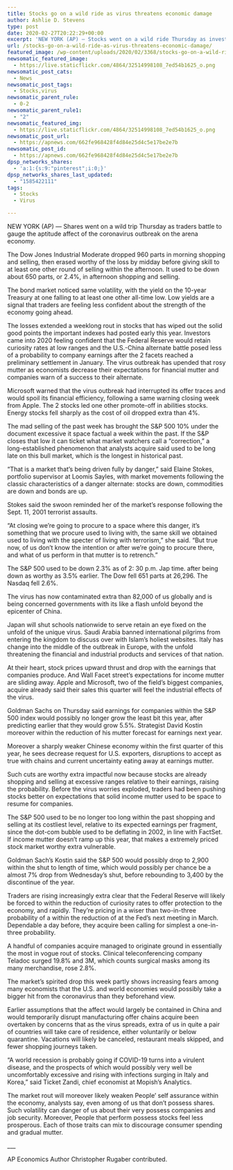 ```yaml
---
title: Stocks go on a wild ride as virus threatens economic damage
author: Ashlie D. Stevens
type: post
date: 2020-02-27T20:22:29+00:00
excerpt: 'NEW YORK (AP) — Stocks went on a wild ride Thursday as investors struggle to gauge the potential impact of the coronavirus outbreak on the global economy. The Dow Jones Industrial Average dropped 960 points in morning trading, then erased much of the loss by midday before giving way to another round of selling in&hellip;'
url: /stocks-go-on-a-wild-ride-as-virus-threatens-economic-damage/
featured_image: /wp-content/uploads/2020/02/3368/stocks-go-on-a-wild-ride-as-virus-threatens-economic-damage.png
newsomatic_featured_image:
  - https://live.staticflickr.com/4864/32514998108_7ed54b1625_o.png
newsomatic_post_cats:
  - News
newsomatic_post_tags:
  - Stocks,virus
newsomatic_parent_rule:
  - 0-2
newsomatic_parent_rule1:
  - "2"
newsomatic_featured_img:
  - https://live.staticflickr.com/4864/32514998108_7ed54b1625_o.png
newsomatic_post_url:
  - https://apnews.com/662fe968428f4d84e25d4c5e17be2e7b
newsomatic_post_id:
  - https://apnews.com/662fe968428f4d84e25d4c5e17be2e7b
dpsp_networks_shares:
  - 'a:1:{s:9:"pinterest";i:0;}'
dpsp_networks_shares_last_updated:
  - "1585422111"
tags:
  - Stocks
  - Virus

---
```

<div class="Article" data-key="article">
  <p class="Component-root-0-2-76 Component-p-0-2-68">
    NEW YORK (AP) — Shares went on a wild trip Thursday as traders battle to gauge the aptitude affect of the coronavirus outbreak on the arena economy.
  </p>
  
  <p class="Component-root-0-2-76 Component-p-0-2-68">
    The Dow Jones Industrial Moderate dropped 960 parts in morning shopping and selling, then erased worthy of the loss by midday before giving skill to at least one other round of selling within the afternoon. It used to be down about 650 parts, or 2.4%, in afternoon shopping and selling.
  </p>
  
  <p class="Component-root-0-2-76 Component-p-0-2-68">
    The bond market noticed same volatility, with the yield on the 10-year Treasury at one falling to at least one other all-time low. Low yields are a signal that traders are feeling less confident about the strength of the economy going ahead.
  </p>
  
  <p class="Component-root-0-2-76 Component-p-0-2-68">
    The losses extended a weeklong rout in stocks that has wiped out the solid good points the important indexes had posted early this year. Investors came into 2020 feeling confident that the Federal Reserve would retain curiosity rates at low ranges and the U.S.-China alternate battle posed less of a probability to company earnings after the 2 facets reached a preliminary settlement in January. The virus outbreak has upended that rosy mutter as economists decrease their expectations for financial mutter and companies warn of a success to their alternate.
  </p>
  
  <p class="Component-root-0-2-76 Component-p-0-2-68">
    Microsoft warned that the virus outbreak had interrupted its offer traces and would spoil its financial efficiency, following a same warning closing week from Apple. The 2 stocks led one other promote-off in abilities stocks. Energy stocks fell sharply as the cost of oil dropped extra than 4%.
  </p>
  
  <p class="Component-root-0-2-76 Component-p-0-2-68">
    The mad selling of the past week has brought the S&P 500 10% under the document excessive it space factual a week within the past. If the S&P closes that low it can ticket what market watchers call a “correction,” a long-established phenomenon that analysts acquire said used to be long late on this bull market, which is the longest in historical past.
  </p>
  
  <p class="Component-root-0-2-76 Component-p-0-2-68">
    “That is a market that’s being driven fully by danger,” said Elaine Stokes, portfolio supervisor at Loomis Sayles, with market movements following the classic characteristics of a danger alternate: stocks are down, commodities are down and bonds are up.
  </p>
  
  <p class="Component-root-0-2-76 Component-p-0-2-68">
    Stokes said the swoon reminded her of the market’s response following the Sept. 11, 2001 terrorist assaults.
  </p>
  
  <p class="Component-root-0-2-76 Component-p-0-2-68">
    “At closing we’re going to procure to a space where this danger, it’s something that we procure used to living with, the same skill we obtained used to living with the specter of living with terrorism,” she said. “But true now, of us don’t know the intention or after we’re going to procure there, and what of us perform in that mutter is to retrench.”
  </p>
  
  <p class="Component-root-0-2-76 Component-p-0-2-68">
    The S&P 500 used to be down 2.3% as of 2: 30 p.m. Jap time. after being down as worthy as 3.5% earlier. The Dow fell 651 parts at 26,296. The Nasdaq fell 2.6%.
  </p>
  
  <p class="Component-root-0-2-76 Component-p-0-2-68">
    The virus has now contaminated extra than 82,000 of us globally and is being concerned governments with its like a flash unfold beyond the epicenter of China.
  </p>
  
  <p class="Component-root-0-2-76 Component-p-0-2-68">
    Japan will shut schools nationwide to serve retain an eye fixed on the unfold of the unique virus. Saudi Arabia banned international pilgrims from entering the kingdom to discuss over with Islam’s holiest websites. Italy has change into the middle of the outbreak in Europe, with the unfold threatening the financial and industrial products and services of that nation.
  </p>
  
  <p class="Component-root-0-2-76 Component-p-0-2-68">
    At their heart, stock prices upward thrust and drop with the earnings that companies produce. And Wall Facet street’s expectations for income mutter are sliding away. Apple and Microsoft, two of the field’s biggest companies, acquire already said their sales this quarter will feel the industrial effects of the virus.
  </p>
  
  <p class="Component-root-0-2-76 Component-p-0-2-68">
    Goldman Sachs on Thursday said earnings for companies within the S&P 500 index would possibly no longer grow the least bit this year, after predicting earlier that they would grow 5.5%. Strategist David Kostin moreover within the reduction of his mutter forecast for earnings next year.
  </p>
  
  <p class="Component-root-0-2-76 Component-p-0-2-68">
    Moreover a sharply weaker Chinese economy within the first quarter of this year, he sees decrease request for U.S. exporters, disruptions to accept as true with chains and current uncertainty eating away at earnings mutter.
  </p>
  
  <div data-key="ad-placeholder" id="div-gpt-ad-1470255291270-0" class="DFPSlot Component-dfp-0-2-72 Component-ad-0-2-39">
  </div>
  
  <p class="Component-root-0-2-76 Component-p-0-2-68">
    Such cuts are worthy extra impactful now because stocks are already shopping and selling at excessive ranges relative to their earnings, raising the probability. Before the virus worries exploded, traders had been pushing stocks better on expectations that solid income mutter used to be space to resume for companies.
  </p>
  
  <p class="Component-root-0-2-76 Component-p-0-2-68">
    The S&P 500 used to be no longer too long within the past shopping and selling at its costliest level, relative to its expected earnings per fragment, since the dot-com bubble used to be deflating in 2002, in line with FactSet. If income mutter doesn’t ramp up this year, that makes a extremely priced stock market worthy extra vulnerable.
  </p>
  
  <p class="Component-root-0-2-76 Component-p-0-2-68">
    Goldman Sach’s Kostin said the S&P 500 would possibly drop to 2,900 within the shut to length of time, which would possibly per chance be a almost 7% drop from Wednesday’s shut, before rebounding to 3,400 by the discontinue of the year.
  </p>
  
  <p class="Component-root-0-2-76 Component-p-0-2-68">
    Traders are rising increasingly extra clear that the Federal Reserve will likely be forced to within the reduction of curiosity rates to offer protection to the economy, and rapidly. They’re pricing in a wiser than two-in-three probability of a within the reduction of at the Fed’s next meeting in March. Dependable a day before, they acquire been calling for simplest a one-in-three probability.
  </p>
  
  <p class="Component-root-0-2-76 Component-p-0-2-68">
    A handful of companies acquire managed to originate ground in essentially the most in vogue rout of stocks. Clinical teleconferencing company Teladoc surged 19.8% and 3M, which counts surgical masks among its many merchandise, rose 2.8%.
  </p>
  
  <p class="Component-root-0-2-76 Component-p-0-2-68">
    The market’s spirited drop this week partly shows increasing fears among many economists that the U.S. and world economies would possibly take a bigger hit from the coronavirus than they beforehand view.
  </p>
  
  <p class="Component-root-0-2-76 Component-p-0-2-68">
    Earlier assumptions that the affect would largely be contained in China and would temporarily disrupt manufacturing offer chains acquire been overtaken by concerns that as the virus spreads, extra of us in quite a pair of countries will take care of residence, either voluntarily or below quarantine. Vacations will likely be canceled, restaurant meals skipped, and fewer shopping journeys taken.
  </p>
  
  <p class="Component-root-0-2-76 Component-p-0-2-68">
    “A world recession is probably going if COVID-19 turns into a virulent disease, and the prospects of which would possibly very well be uncomfortably excessive and rising with infections surging in Italy and Korea,” said Ticket Zandi, chief economist at Mopish’s Analytics.
  </p>
  
  <p class="Component-root-0-2-76 Component-p-0-2-68">
    The market rout will moreover likely weaken People’ self assurance within the economy, analysts say, even among of us that don’t possess shares. Such volatility can danger of us about their very possess companies and job security. Moreover, People that perform possess stocks feel less prosperous. Each of those traits can mix to discourage consumer spending and gradual mutter.
  </p>
  
  <p class="Component-root-0-2-76 Component-p-0-2-68">
    ___
  </p>
  
  <p class="Component-root-0-2-76 Component-p-0-2-68">
    AP Economics Author Christopher Rugaber contributed.
  </p>
</div>
